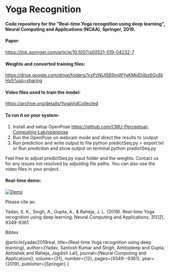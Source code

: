 # Yoga Recognition
#### Code repository for the "Real-time Yoga recognition using deep learning", Neural Computing and Applications (NCAA), Springer, 2019.

#### Paper: 
https://link.springer.com/article/10.1007/s00521-019-04232-7

#### Weights and converted training files:
https://drive.google.com/drive/folders/1rxPzNUl585lmWYeKMpEhIbz6Gx8liHx5?usp=sharing

#### Video files used to train the model:
https://archive.org/details/YogaVidCollected

#### To run it on your system-

1. Install and setup OpenPose https://github.com/CMU-Perceptual-Computing-Lab/openpose
2. Run the OpenPose on webcam mode and direct the results to \output
3. Run prediction and write output to file python predictSeq.py > export.txt
   or Run prediction and show output on terminal python predictSeq.py

Feel free to adjust predictSeq.py input folder and the weights. Contact us for any issues not resolved by adjusting file paths.
You can also use the video files in your project.

#### Real-time demo:

[![Demo](https://img.youtube.com/vi/C_629XEmd1Q/maxresdefault.jpg)](https://youtu.be/C_629XEmd1Q)

Please cite as:

Yadav, S. K., Singh, A., Gupta, A., & Raheja, J. L. (2019). Real-time Yoga recognition using deep learning. Neural Computing and Applications, 31(12), 9349-9361.

Bibtex

@article{yadav2019real,
  title={Real-time Yoga recognition using deep learning},
  author={Yadav, Santosh Kumar and Singh, Amitojdeep and Gupta, Abhishek and Raheja, Jagdish Lal},
  journal={Neural Computing and Applications},
  volume={31},
  number={12},
  pages={9349--9361},
  year={2019},
  publisher={Springer}
}

